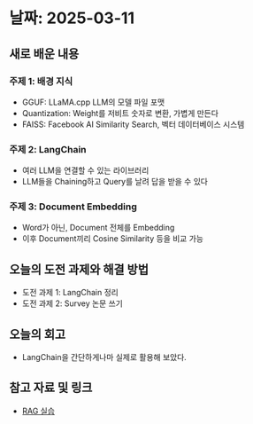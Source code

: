 # 날짜: 2025-03-11

## 새로 배운 내용
### 주제 1: 배경 지식
- GGUF: LLaMA.cpp LLM의 모델 파일 포맷
- Quantization: Weight를 저비트 숫자로 변환, 가볍게 만든다
- FAISS: Facebook AI Similarity Search, 벡터 데이터베이스 시스템

### 주제 2: LangChain
- 여러 LLM을 연결할 수 있는 라이브러리
- LLM들을 Chaining하고 Query를 날려 답을 받을 수 있다

### 주제 3: Document Embedding
- Word가 아닌, Document 전체를 Embedding
- 이후 Document끼리 Cosine Similarity 등을 비교 가능

## 오늘의 도전 과제와 해결 방법
- 도전 과제 1: LangChain 정리
- 도전 과제 2: Survey 논문 쓰기 

## 오늘의 회고
- LangChain을 간단하게나마 실제로 활용해 보았다.

## 참고 자료 및 링크
- [RAG 실습](https://colab.research.google.com/drive/1ts25VfAvA8SRZJLjFC3ZV6jAv4Clpdg3#scrollTo=Et_thePu3Hbj)
